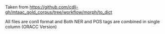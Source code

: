 Taken from https://github.com/cdli-gh/mtaac_gold_corpus/tree/workflow/morph/to_dict

All files are conll format and Both NER and POS tags are combined in single column (ORACC Version)

